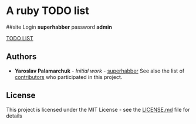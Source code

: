 # A ruby TODO list

##site
Login **superhabber**
password **admin**

[TODO LIST](https://ruby-todotasks.herokuapp.com/)

## Authors

* **Yaroslav Palamarchuk** - *Initial work* - [superhabber](https://github.com/superhabber)
See also the list of [contributors](https://github.com/milleniumphp/milleniumframework/graphs/contributors) who participated in this project.

## License

This project is licensed under the MIT License - see the [LICENSE.md](LICENSE.md) file for details